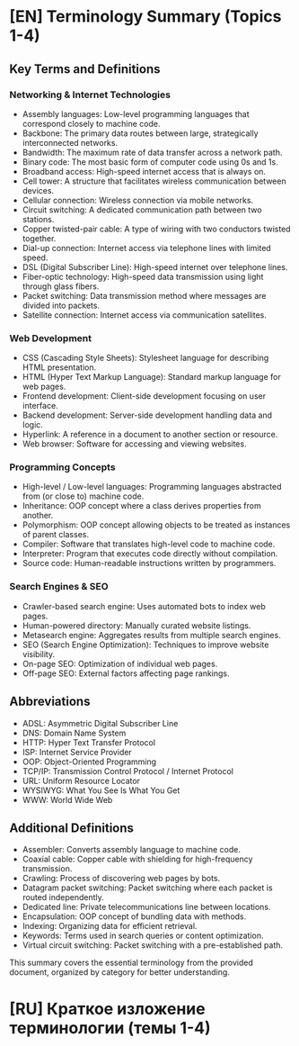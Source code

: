 # [EN] Terminology Summary (Topics 1-4)

## Key Terms and Definitions

### Networking & Internet Technologies
- Assembly languages: Low-level programming languages that correspond closely to machine code.
- Backbone: The primary data routes between large, strategically interconnected networks.
- Bandwidth: The maximum rate of data transfer across a network path.
- Binary code: The most basic form of computer code using 0s and 1s.
- Broadband access: High-speed internet access that is always on.
- Cell tower: A structure that facilitates wireless communication between devices.
- Cellular connection: Wireless connection via mobile networks.
- Circuit switching: A dedicated communication path between two stations.
- Copper twisted-pair cable: A type of wiring with two conductors twisted together.
- Dial-up connection: Internet access via telephone lines with limited speed.
- DSL (Digital Subscriber Line): High-speed internet over telephone lines.
- Fiber-optic technology: High-speed data transmission using light through glass fibers.
- Packet switching: Data transmission method where messages are divided into packets.
- Satellite connection: Internet access via communication satellites.

### Web Development
- CSS (Cascading Style Sheets): Stylesheet language for describing HTML presentation.
- HTML (Hyper Text Markup Language): Standard markup language for web pages.
- Frontend development: Client-side development focusing on user interface.
- Backend development: Server-side development handling data and logic.
- Hyperlink: A reference in a document to another section or resource.
- Web browser: Software for accessing and viewing websites.

### Programming Concepts
- High-level / Low-level languages: Programming languages abstracted from (or close to) machine code.
- Inheritance: OOP concept where a class derives properties from another.
- Polymorphism: OOP concept allowing objects to be treated as instances of parent classes.
- Compiler: Software that translates high-level code to machine code.
- Interpreter: Program that executes code directly without compilation.
- Source code: Human-readable instructions written by programmers.

### Search Engines & SEO
- Crawler-based search engine: Uses automated bots to index web pages.
- Human-powered directory: Manually curated website listings.
- Metasearch engine: Aggregates results from multiple search engines.
- SEO (Search Engine Optimization): Techniques to improve website visibility.
- On-page SEO: Optimization of individual web pages.
- Off-page SEO: External factors affecting page rankings.

## Abbreviations
- ADSL: Asymmetric Digital Subscriber Line
- DNS: Domain Name System
- HTTP: Hyper Text Transfer Protocol
- ISP: Internet Service Provider
- OOP: Object-Oriented Programming
- TCP/IP: Transmission Control Protocol / Internet Protocol
- URL: Uniform Resource Locator
- WYSIWYG: What You See Is What You Get
- WWW: World Wide Web

## Additional Definitions
- Assembler: Converts assembly language to machine code.
- Coaxial cable: Copper cable with shielding for high-frequency transmission.
- Crawling: Process of discovering web pages by bots.
- Datagram packet switching: Packet switching where each packet is routed independently.
- Dedicated line: Private telecommunications line between locations.
- Encapsulation: OOP concept of bundling data with methods.
- Indexing: Organizing data for efficient retrieval.
- Keywords: Terms used in search queries or content optimization.
- Virtual circuit switching: Packet switching with a pre-established path.

This summary covers the essential terminology from the provided document, organized by category for better understanding.

# [RU] Краткое изложение терминологии (темы 1-4)
